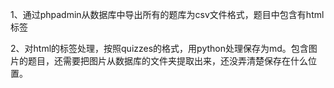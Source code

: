 1、通过phpadmin从数据库中导出所有的题库为csv文件格式，题目中包含有html标签

2、对html的标签处理，按照quizzes的格式，用python处理保存为md。包含图片的题目，还需要把图片从数据库的文件夹提取出来，还没弄清楚保存在什么位置。
